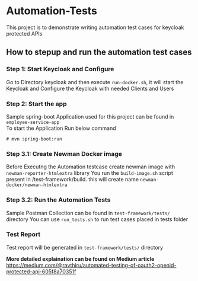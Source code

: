 

# Automation-Tests

This project is to demonstrate writing automation test cases for keycloak protected APIs

## How to stepup and run the automation test cases

### Step 1: Start Keycloak and Configure
 
 Go to Directory keycloak and then execute ```run-docker.sh```, it will start the Keycloak and Configure the Keycloak with needed Clients and Users
    
### Step 2: Start the app    
	
 Sample spring-boot Application used for this project can be found in ```employee-service-app```  
 To start the Application Run below command
	
	# mvn spring-boot:run
  
  
### Step 3.1:  Create Newman Docker image  
  
  Before Executng the Automation testcase create newman image with ```newman-reporter-htmlextra``` library
  You run the ```build-image.sh``` script present in  /test-framework/build. this will create name ```newman-docker/newman-htmlextra```

### Step 3.2: Run the Automation Tests
   
   Sample Postman Collection can be found in ```test-framework/tests/``` directory
   You can use ```run_tests.sh``` to run test cases placed in tests folder
  
  
### Test Report	
	
  Test report will be generated in  ```test-framework/tests/``` directory
  

 **More detailed explaination can be found on Medium article**
 https://medium.com/@ravthiru/automated-testing-of-oauth2-openid-protected-api-605f8a70351f
 
 
 
